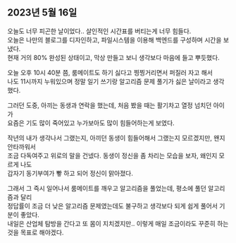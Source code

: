 ## **2023년 5월 16일**

오늘도 너무 피곤한 날이었다.. 살인적인 시간표를 버티는게 너무 힘들다.  
오늘은 나만의 블로그를 디자인하고, 파일시스템을 이용해 백엔드를 구성하며 시간을 보냈다.  
현재 거의 80% 완성된 상태이고, 막상 만들고 보니 생각보다 마음에 들고 뿌듯했다.

오늘 오후 10시 40분 쯤, 룸메이트도 하기 싫다고 찡찡거리면서 퍼질러 자고 해서  
나도 11시까지 누워있으며 정말 일기 쓰기랑 알고리즘 문제 풀기가 싫은 날이라고 생각했다.

그러던 도중, 아끼는 동생과 연락을 했는데, 처음 봤을 때는 활기차고 열정 넘치던 아이가  
요즘은 기도 많이 죽어있고 누가보아도 많이 힘들어하는게 보였다.

작년의 내가 생각나서 그랬는지, 아끼던 동생이 힘들어해서 그랬는지 모르겠지만, 왠지 안타까워서  
조금 다독여주고 위로의 말을 건넸다. 동생이 정신을 좀 차리는 모습을 보자, 왜인지 모르게 나도  
갑자기 동기부여가 뽷 하고 되어 정신이 맑아졌다.

그래서 그 즉시 일어나서 룸메이트를 깨우고 알고리즘을 풀었는데, 평소에 풀던 알고리즘과 달리  
정답률이 조금 더 낮은 알고리즘 문제였는데도 불구하고 생각보다 되게 쉽게 풀어서 기분이 좋았다.  
내일은 산업체 탐방을 간다고 또 몸이 지치겠지만.. 이렇게 매일 조금이라도 꾸준히 하는 것을 목표로 해야겠다.
